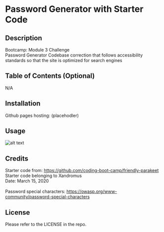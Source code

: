 # Password Generator with Starter Code
## Description

Bootcamp: Module 3 Challenge <br />
Password Generator
Codebase correction that follows accessibility standards so that the site is optimized for search engines

## Table of Contents (Optional)

N/A

## Installation

Github pages hosting: (placehodler)

## Usage

![alt text](../Module3Challenge/assets/images/password-generator.JPG)

## Credits

Starter code from: https://github.com/coding-boot-camp/friendly-parakeet <br />
Starter code belonging to Xandromus <br />
Date: March 15, 2020 <br /> <br />
Password special characters: https://owasp.org/www-community/password-special-characters

## License

Please refer to the LICENSE in the repo.